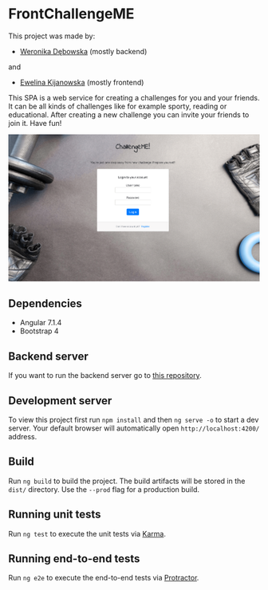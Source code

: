 # FrontChallengeME
This project was made by:
- [Weronika Dębowska](https://github.com/WeronikaDebowska) (mostly backend)

and

- [Ewelina Kijanowska](https://github.com/EwelinaKi) (mostly frontend)

This SPA is a web service for creating a challenges for you and your friends. It can be all kinds of challenges like for example sporty, reading or educational. After creating a new challenge you can invite your friends to join it. Have fun!


![login page](screenshots/Screenshot1.png)



## Dependencies
- Angular 7.1.4
- Bootstrap 4

## Backend server
If you want to run the backend server go to [this repository](https://github.com/WeronikaDebowska/BackChallengeME).

## Development server
To view this project first run `npm install` and then `ng serve -o` to start a dev server. Your default browser will automatically open `http://localhost:4200/` address.

## Build

Run `ng build` to build the project. The build artifacts will be stored in the `dist/` directory. Use the `--prod` flag for a production build.

## Running unit tests

Run `ng test` to execute the unit tests via [Karma](https://karma-runner.github.io).

## Running end-to-end tests

Run `ng e2e` to execute the end-to-end tests via [Protractor](http://www.protractortest.org/).
